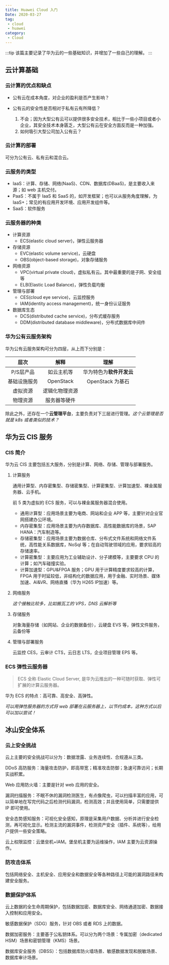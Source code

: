 ```yaml
---
title: Huawei Cloud 入门
Date: 2020-03-27
tag:
 - cloud
 - huawei
category:
 - Cloud
---
```


:::tip
该篇主要记录了华为云的一些基础知识，并增加了一些自己的理解。
:::
<!-- more -->

## 云计算基础

### 云计算的优点和缺点

- 公有云在成本角度，对企业的盈利是否产生影响？

- 公有云的安全性是否相对于私有云有所降低？

    1. 不会；因为大型公有云可以提供很多安全技术，相比于一些小项目或者小企业，其安全技术本身匮乏，大型公有云在安全方面反而是一种加强。
    2. 如何吸引大型公司加入公有云？

### 云计算的部署

可分为公有云、私有云和混合云。

### 云服务的类型

- IaaS：计算、存储、网络(NaaS)、CDN、数据库(DBaaS)，是主要收入来源；如 web 主机交付。
- PaaS：不属于 IaaS 和 SaaS 的，如开发框架；也可以从服务角度理解，为 IaaS+；常见的有应用开发环境、应用开发组件等。
- SaaS：软件服务

### 云服务器的种类

- 计算资源
	- ECS(elastic cloud server)，弹性云服务器
- 存储资源
	- EVC(elastic volume service)，云硬盘
	- OBS(object-based storage)，对象存储服务
- 网络资源
	- VPC(virtual private cloud)，虚拟私有云。其中最重要的是子网、安全组等
	- ELB(Elastic Load Balance)，弹性负载均衡
- 管理与部署
	- CES(cloud eye service)，云监控服务
	- IAM(identity access management)，统一身份认证服务
- 数据库生态
	- DCS(distributed cache service)，分布式缓存服务
	- DDM(distributed database middleware)，分布式数据库中间件

### 华为公有云服务架构

华为公有云服务架构可分为四层，从上而下分别是：

|     层次     |      解释      | 理解 |
| :----------: | :------------: | :--: |
|  P/S层产品   |   如云主机等   |    华为特色为**软件开发云**  |
| 基础设施服务 |   OpenStack    | OpenStack 为基石 |
|   虚拟资源   | 逻辑化物理资源 |      |
|   物理资源   |  服务器等硬件  |      |

除此之外，还存在一个**云管理平台**，主要负责对下三层进行管理。*这个云管理是否就是 k8s 或者类似的技术？*

## 华为云 CIS 服务

### CIS 简介

华为云 CIS 主要包括五大服务，分别是计算、网络、存储、管理与部署服务。

1. 计算服务

    通用计算型、内存密集型、存储密集型、计算密集型、计算加速型、裸金属服务器、云手机。

    前 5 类为虚拟的 ECS 服务，可以与裸金属服务器混合使用。

    - 通用计算型：应用场景主要为电商、网站和企业 APP 等，主要针对企业官网搭建办公环境。
    - 内存密集型：应用场景主要为内存数据库、高性能数据库的场景，SAP HANA：汽车制造等。
    - 存储密集型：应用场景主要为数据仓库、分布式文件系统和网络文件系统，高性能关系数据库，NoSql 等；在自动驾驶领域的应用，要求较高的存储速率。
    - 计算密集型：主要应用为工业辅助设计、分子建模等，主要要求 CPU 的计算；如汽车碰撞实验。
    - 计算加速型：GPU&FPGA 服务；GPU 用于计算精度要求较高的计算，FPGA 用于时延较低，非结构化的数据应用，用于金融、实时场景、媒体加速、AI&VR、网络直播（华为 H265 IP加速）等。

2. 网络服务

    *这个接触比较多，比如搬瓦工的 VPS，DNS 云解析等*

3. 存储服务

    对象海量存储（如网站、企业的数据备份），云硬盘 EVS 等，弹性文件服务，云备份等

4. 管理与部署服务
   
   云监控 CES，云审计 CTS，云日志 LTS，企业项目管理 EPS 等。


### ECS 弹性云服务器

> ECS 全称 Elastic Cloud Server, 是华为云推出的一种可随时获取、弹性可扩展的计算云服务器。

华为 ECS 的特点：高可靠、高安全、高弹性。

*可以用弹性服务器的方式将 web 部署在云服务器上，以节约成本，这种方式以后可以加以尝试！*

## 冰山安全体系

### 云上安全挑战

云上主要的安全挑战可以分为：数据泄露、业务连续性、合规遵从三类。

DDoS 高防服务：海量攻击防护，即高带宽；精准攻击防御；急速可靠访问；长期实战积累。

Web 应用防火墙：主要是针对 web 应用的安全。

漏洞扫描服务：不眠不休的漏洞检测医生，有点像爬虫，可以扫描丰富的应用，可以简单地在写完代码之后检测代码漏洞，检测高效；并且使用简单，只需要提供 IP 即可使用。

安全态势感知服务：可视化安全感知，原理是采集用户数据、分析并进行安全检测，再可视化显示。检测主流的漏洞事件，检测资产安全（插件、系统等），给用户提供一些安全策略。

云上权限监控：云堡垒机+IAM。堡垒机主要为运维操作，IAM 主要为云资源操作。

### 防攻击体系

包括网络安全、主机安全、应用安全和数据安全等各种路径上可能的漏洞路径来构建安全服务。

### 数据保护体系

云上数据的全生命周期保护，包括数据加密、数据库安全、网络通道加密、数据接入控制和应用安全。

敏感数据保护（SDG）服务，针对 OBS 或者 RDS 上的数据。

数据加密服务：主要基于公私钥体系。可以分为两个场景：专属加密（dedicated HSM）场景和密钥管理（KMS）场景。

数据库安全服务（DBSS）：包括数据库防火墙场景、敏感数据发现和脱敏场景、数据库审计场景。
